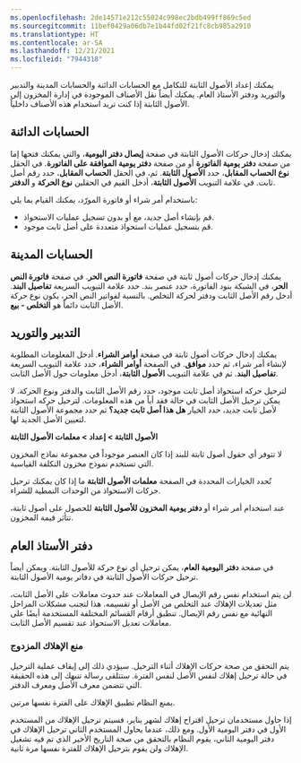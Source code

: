 ```yaml
---
ms.openlocfilehash: 2de14571e212c55024c998ec2bdb499ff869c5ed
ms.sourcegitcommit: 11bef0429a06db7e1b44fd02f21fc8cb985a2910
ms.translationtype: HT
ms.contentlocale: ar-SA
ms.lasthandoff: 12/21/2021
ms.locfileid: "7944318"
---
```

يمكنك إعداد الأصول الثابتة للتكامل مع الحسابات الدائنة والحسابات المدينة والتدبير والتوريد ودفتر الأستاذ العام. يمكنك أيضاً نقل الأصناف الموجودة في إدارة المخزون إلى الأصول الثابتة إذا كنت تريد استخدام هذه الأصناف داخلياً.

## <a name="accounts-payable"></a>الحسابات الدائنة

يمكنك إدخال حركات الأصول الثابتة في صفحة **إيصال دفتر اليومية**، والتي يمكنك فتحها إما من صفحة **دفتر يومية الفاتورة** أو من صفحة **دفتر يومية الموافقة على الفاتورة**. في الحقل **نوع الحساب المقابل**، حدد **الأصول الثابتة**. ثم، في الحقل **الحساب المقابل**، حدد رقم أصل ثابت. في علامة التبويب **الأصول الثابتة**، أدخل القيم في الحقلين **نوع الحركة** و **الدفتر**.

باستخدام أمر شراء أو فاتورة المورّد، يمكنك القيام بما يلي:

-   قم بإنشاء أصل جديد، مع أو بدون تسجيل عمليات الاستحواذ.
-   قم بتسجيل عمليات استحواذ متعددة على أصل ثابت موجود.

## <a name="accounts-receivable"></a>الحسابات المدينة

يمكنك إدخال حركات أصول ثابتة في صفحة **فاتورة النص الحر‬**. في صفحة **فاتورة النص الحر**‬، في الشبكة بنود الفاتورة، حدد عنصر بند. حدد علامة التبويب السريعة **تفاصيل البند**. أدخل رقم الأصل الثابت ودفتر لحركة التخلص. بالنسبة لفواتير النص الحر، يكون نوع حركة الأصل الثابت دائماً هو **التخلص - بيع**.

## <a name="procurement-and-sourcing"></a>التدبير والتوريد

يمكنك إدخال حركات أصول ثابتة في صفحة **‏‫أوامر الشراء‬‬**.
أدخل المعلومات المطلوبة لإنشاء أمر شراء، ثم حدد **موافق**. في الصفحة **أوامر الشراء**، حدد علامة التبويب السريعة **تفاصيل البند**. ثم في علامة التبويب **الأصول الثابتة**، أدخل معلومات حول الأصل الثابت.

لترحيل حركه استحواذ أصل ثابت موجود، حدد رقم الأصل الثابت والدفتر ونوع الحركة. لا يمكن ترحيل الأصل الثابت في حالة فقد أياً من هذه المعلومات. لترحيل حركه استحواذ لأصل ثابت جديد، حدد الخيار **هل هذا أصل ثابت جديد؟** ثم حدد مجموعة الأصول الثابتة لتعيين الأصل الجديد لها.

**الأصول الثابتة > إعداد > معلمات الأصول الثابتة**

لا تتوفر أي حقول أصول ثابتة للبند إذا كان العنصر موجوداً في مجموعة نماذج المخزون التي تستخدم نموذج مخزون التكلفة القياسية.

تُحدد الخيارات المحددة في الصفحة **معلمات الأصول الثابتة** ما إذا كان يمكنك ترحيل حركات الاستحواذ من الوحدات النمطية للشراء.

عند استخدام أمر شراء أو **دفتر يومية المخزون للأصول الثابتة** للحصول على أصول ثابتة، تتأثر قيمة المخزون.

## <a name="general-ledger"></a>دفتر الأستاذ العام
في صفحة **دفتر اليومية العام**، يمكن ترحيل أي نوع حركة للأصول الثابتة. ويمكن أيضاً ترحيل حركات الأصول الثابتة في دفاتر يومية الأصول الثابتة.

لن يتم استخدام نفس رقم الإيصال في المعاملات عند حدوث معاملات على الأصل الثابت، مثل تعديلات الإهلاك عند التخلص من الأصل أو تقسيمه. هذا لتجنب مشكلات المراحل النهائية مع نفس رقم الإيصال. تنطبق أرقام القسائم المختلفة المستخدمة أيضًا على معاملات تعديل الاستحواذ عند تقسيم الأصل الثابت.

### <a name="double-depreciation-prevention"></a>منع الإهلاك المزدوج

يتم التحقق من صحة حركات الإهلاك أثناء الترحيل. سيؤدي ذلك إلى إيقاف عملية الترحيل في حالة ترحيل إهلاك لنفس الأصل لنفس الفترة.  ستتلقى رسالة تنبهك إلى هذه الحقيقة التي تتضمن معرف الأصل ومعرف الدفتر.

يمنع النظام تطبيق الإهلاك على الفترة نفسها مرتين. 

إذا حاول مستخدمان ترحيل اقتراح إهلاك لشهر يناير، فسيتم ترحيل الإهلاك من المستخدم الأول في دفتر اليومية الأول. ومع ذلك، عندما يحاول المستخدم الثاني ترحيل الإهلاك في دفتر اليومية الثاني، يقوم النظام بالتحقق من صحة التاريخ الأخير الذي تم فيه تشغيل الإهلاك ولن يقوم بترحيل الإهلاك للفترة نفسها مرة ثانية.
